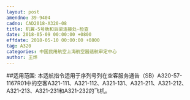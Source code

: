 ```yaml
---
layout: post
amendno: 39-9404
cadno: CAD2018-A320-08
title: 机翼-5号肋和后梁连接处-检查
date: 2018-05-09 00:00:00 +0800
effdate: 2018-05-10 00:00:00 +0800
tag: A320
categories: 中国民用航空上海航空器适航审定中心
author: 王烨
---
```


##适用范围:
本适航指令适用于序列号列在空客服务通告（SB）A320-57-1167R01中的空客A321-111、A321-112、A321-131、A321-211、A321-212、A321-213、A321-231和A321-232的飞机。

